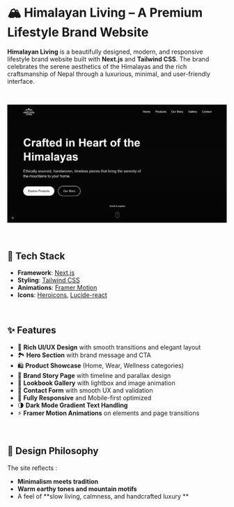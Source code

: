 # 🏔️ Himalayan Living – A Premium Lifestyle Brand Website

**Himalayan Living** is a beautifully designed, modern, and responsive lifestyle brand website built with **Next.js** and **Tailwind CSS**. The brand celebrates the serene aesthetics of the Himalayas and the rich craftsmanship of Nepal through a luxurious, minimal, and user-friendly interface.

<br/>

![Homepage Screenshot](public/images/screenshot.png)


<br/>

## 🧱 Tech Stack

- **Framework**: [Next.js](https://nextjs.org/)
- **Styling**: [Tailwind CSS](https://tailwindcss.com/)
- **Animations**: [Framer Motion](https://www.framer.com/motion/)
- **Icons**: [Heroicons](https://heroicons.com/), [Lucide-react](https://lucide.dev/)


<br/>

## ✨ Features

- 🎨 **Rich UI/UX Design** with smooth transitions and elegant layout
- 🏞️ **Hero Section** with brand message and CTA
- 🛍️ **Product Showcase** (Home, Wear, Wellness categories)
- 📖 **Brand Story Page** with timeline and parallax design
- 📸 **Lookbook Gallery** with lightbox and image animation
- 💬 **Contact Form** with smooth UX and validation
- 📱 **Fully Responsive** and Mobile-first optimized
- 🌗 **Dark Mode Gradient Text Handling**
- ⚡ **Framer Motion Animations** on elements and page transitions

<br/>

## 🎯 Design Philosophy

The site reflects :
- **Minimalism meets tradition**
- **Warm earthy tones and mountain motifs**
- A feel of **slow living, calmness, and handcrafted luxury **

